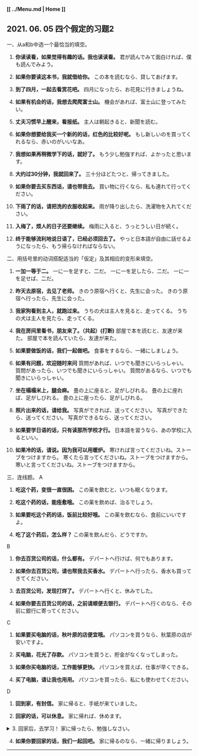**[[ ../Menu.md | Home ]]**
## 2021. 06. 05 四个假定的习题2
一、从a和b中选一个最恰当的填空。
1. **你读读看，如果觉得有趣的话。我也读读看。**
君が読んでみて面白ければ、僕も読んでみよう。

2. **如果你要读这本书，我就借给你。**
この本を読むなら、貸してあげます。

3. **到了四月，一起去看赏花吧。**
四月になったら、お花見に行きましょうね。

4. **如果有机会的话，我想去爬爬富士山。**
機会があれば、富士山に登ってみたい。

5. **丈夫习惯早上醒来，看报纸。**
主人は朝起きると、新聞を読む。

6. **如果你想要给我买一个新的的话，红色的比较好呢。**
もし新しいのを買ってくれるなら、赤いのがいいなあ。

7. **我想如果再稍微学下的话，就好了。**
もう少し勉強すれば、よかったと思います。

8. **大约过30分钟，我就回来了。**
三十分ほどたつと、帰ってきました。

9. **如果你要去买东西话，请也带我去。**
買い物に行くなら、私も連れて行ってください。

10. **下雨了的话，请把洗的衣服收起来。**
雨が降り出したら、洗濯物を入れてください。

11. **入梅了，烦人的日子还要继续。**
梅雨に入ると、うっとうしい日が続く。

12. **终于能够流利地说日语了，已经必须回去了。**
やっと日本語が自由に話せるようになったら、もう帰らなければならない。

二、用括号里的动词搭配适当的「仮定」及其相应的变形来填空。
1. **一加一等于二。**
一に一を足すと、二だ。
一に一を足したら、二だ。
一に一を足せば、二だ。

2. **昨天去原宿，去见了老师。**
きのう原宿へ行くと、先生に会った。
きのう原宿へ行ったら、先生に会った。

3. **我家狗看到主人，就跑过来。**
うちの犬は主人を見ると、走ってくる。
うちの犬は主人を見たら、走ってくる。

4. **我在房间里看书，朋友来了。（共起）(打断)**
部屋で本を読むと、友達が来た。
部屋で本を読んていたら、友達が来た。

5. **如果要做饭的话，我们一起做吧。**
食事をするなら、一緒にしましょう。

6. **如果有问题，欢迎随时来问**
質問があれば、いつでも聞きにいらっしゃい。
質問があったら、いつでも聞きにいらっしゃい。
質問があるなら、いつでも聞きにいらっしゃい。

7. **坐在榻榻米上，腿会麻。**
畳の上に座ると、足がしびれる。
畳の上に座れば、足がしびれる。
畳の上に座ったら、足がしびれる。

8. **照片出来的话，请给我。**
写真ができれば、送ってください。
写真ができたら、送ってください。
写真ができるなら、送ってください。

9. **如果要学日语的话，只有读那所学校才行。**
日本語を習うなら、あの学校に入るといい。

10. **如果冷的话，请说。因为我可以用暖炉。**
寒ければ言ってくださいね。ストーブをつけますから。
寒くたら言ってくださいね。ストーブをつけますから。
寒いと言ってくださいね。ストーブをつけますから。

三、连线题。
A
1. **吃这个药，变很一直很困。**
この薬を飲むと、いつも眠くなります。

2. **吃这个药的话，能痊愈哦。**
この薬を飲めば、治るでしょう。

3. **如果要吃这个药的话，饭前比较好哦。**
この薬を飲むなら、食前にいいですよ。

4. **吃了这个药后，怎么样？**
この薬を飲んだら、どうですか。

B
1. **你去百货公司的话，什么都有。**
デパートへ行けば、何でもあります。

2. **如果你去百货公司，请也帮我去买香水。**
デパートへ行ったら、香水も買ってきてください。

3. **去百货公司，发现打烊了。**
デパートへ行くと、休みでした。

4. **如果你要去百货公司的话，之前请顺便去银行。**
デパートへ行くのなら、その前に銀行に寄ってください。

C
1. **如果要买电脑的话，秋叶原的店便宜哦。**
パソコンを買うなら、秋葉原の店が安いですよ。

2. **买电脑，花光了存款。**
パソコンを買うと、貯金がなくなってしまった。

3. **如果你买电脑的话，工作能够更快。**
パソコンを買えば、仕事が早くできる。

4. **买了电脑，请让我也用用。**
パソコンを買ったら、私にも使わせてください。

D
1. **回到家，有封信。**
家に帰ると、手紙が来ていました。

2. **回家的话，可以休息。**
家に帰れば、休めます。

<details>
<summary>
3. 回家后，去学习！
家に帰ったら、勉強しなさい。
</details>

4. **如果你要回家的话，我们一起回吧。**
家に帰るのなら、一緒に帰りましょう。

---
